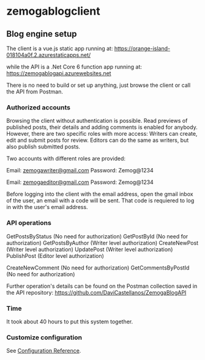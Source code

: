 # zemogablogclient

## Blog engine setup

The client is a vue.js static app running at: https://orange-island-018104a0f.2.azurestaticapps.net/

while the API is a .Net Core 6 function app running at: https://zemogablogapi.azurewebsites.net

There is no need to build or set up anything, just browse the client or call the API from Postman.

### Authorized accounts

Browsing the client without authentication is possible. Read previews of published posts, their details and adding comments is enabled for anybody. However, there are two specific roles with more access: Writers can create, edit and submit posts for review. Editors can do the same as writers, but also  publish submitted posts.

Two accounts with different roles are provided:

Email: zemogawriter@gmail.com
Password: Zemog@1234

Email: zemogaeditor@gmail.com
Password: Zemog@1234

Before logging into the client with the email address, open the gmail inbox of the user, an email with a code will be sent. That code is requiered to log in with the user's email address.

### API operations

GetPostsByStatus (No need for authorization)
GetPostById (No need for authorization)
GetPostsByAuthor (Writer level authorization)
CreateNewPost (Writer level authorization)
UpdatePost (Writer level authorization)
PublishPost (Editor level authorization)

CreateNewComment (No need for authorization)
GetCommentsByPostId (No need for authorization)

Further operation's details can be found on the Postman collection saved in the API repository: https://github.com/DaviCastellanos/ZemogaBlogAPI

### Time
It took about 40 hours to put this system together. 

### Customize configuration
See [Configuration Reference](https://cli.vuejs.org/config/).
